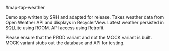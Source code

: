 #map-tap-weather

Demo app written by SRH and adapted for release. Takes weather data from Open Weather API and displays in RecyclerView. Latest weather 
persisted in SQLLite using ROOM. API access using Retrofit.

Please ensure that the PROD variant and not the MOCK variant is built. MOCK variant stubs out the database and API for testing.

